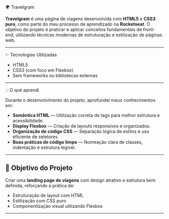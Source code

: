 🌍 Travelgram

**Travelgram** é uma página de viagens desenvolvida com **HTML5** e **CSS3 puro**, como parte do meu processo de aprendizado na **Rocketseat**. O objetivo do projeto é praticar e aplicar conceitos fundamentais de front-end, utilizando técnicas modernas de estruturação e estilização de páginas web.

---

✨ Tecnologias Utilizadas

- HTML5
- CSS3 (com foco em Flexbox)
- Sem frameworks ou bibliotecas externas

---

💡 O que aprendi

Durante o desenvolvimento do projeto, aprofundei meus conhecimentos em:

- **Semântica HTML** — Utilização correta de tags para melhor estrutura e acessibilidade.
- **Display Flexbox** — Criação de layouts responsivos e organizados.
- **Organização de código CSS** — Separação lógica de estilos e uso eficiente de seletores.
- **Boas práticas de código limpo** — Nomeação clara de classes, indentação e estrutura legível.

---

## 🎯 Objetivo do Projeto

Criar uma **landing page de viagens** com design atrativo e estrutura bem definida, reforçando a prática de:

- Estruturação de layout com HTML
- Estilização com CSS puro
- Componentização visual utilizando Flexbox

---
